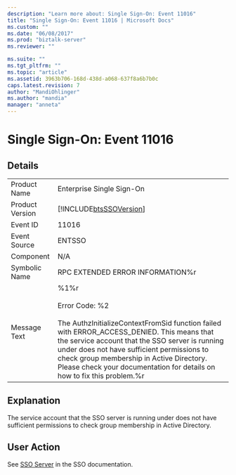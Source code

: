 ```yaml
---
description: "Learn more about: Single Sign-On: Event 11016"
title: "Single Sign-On: Event 11016 | Microsoft Docs"
ms.custom: ""
ms.date: "06/08/2017"
ms.prod: "biztalk-server"
ms.reviewer: ""

ms.suite: ""
ms.tgt_pltfrm: ""
ms.topic: "article"
ms.assetid: 3963b706-168d-438d-a068-637f8a6b7b0c
caps.latest.revision: 7
author: "MandiOhlinger"
ms.author: "mandia"
manager: "anneta"
---
```

# Single Sign-On: Event 11016
## Details  
  
|                 |                                                                                                                                                                                                                                                                                                                                                                |
|-----------------|----------------------------------------------------------------------------------------------------------------------------------------------------------------------------------------------------------------------------------------------------------------------------------------------------------------------------------------------------------------|
|  Product Name   |                                                                                                                                                                   Enterprise Single Sign-On                                                                                                                                                                    |
| Product Version |                                                                                                                                                   [!INCLUDE[btsSSOVersion](../includes/btsssoversion-md.md)]                                                                                                                                                   |
|    Event ID     |                                                                                                                                                                             11016                                                                                                                                                                              |
|  Event Source   |                                                                                                                                                                             ENTSSO                                                                                                                                                                             |
|    Component    |                                                                                                                                                                              N/A                                                                                                                                                                               |
|  Symbolic Name  |                                                                                                                                                                RPC EXTENDED ERROR INFORMATION%r                                                                                                                                                                |
|  Message Text   | %1%r<br /><br /> Error Code: %2<br /><br /> The AuthzInitializeContextFromSid function failed with ERROR_ACCESS_DENIED. This means that the service account that the SSO server is running under does not have sufficient permissions to check group membership in Active Directory. Please check your documentation for details on how to fix this problem.%r |
  
## Explanation  
 The service account that the SSO server is running under does not have sufficient permissions to check group membership in Active Directory.  
  
## User Action  
 See [SSO Server](../core/sso-server.md) in the SSO documentation.

